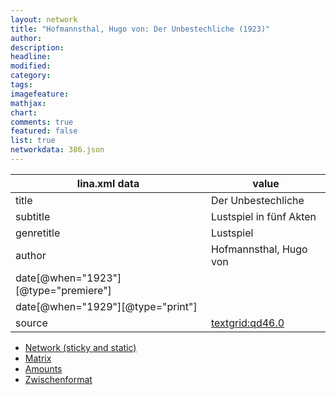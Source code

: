 ```yaml
---
layout: network
title: "Hofmannsthal, Hugo von: Der Unbestechliche (1923)"
author:
description:
headline:
modified:
category:
tags:
imagefeature: 
mathjax: 
chart: 
comments: true
featured: false
list: true
networkdata: 386.json
---
```

lina.xml data  | value
------------- | -------------
title|Der Unbestechliche
subtitle|Lustspiel in fünf Akten
genretitle|Lustspiel
author|Hofmannsthal, Hugo von
date[@when="1923"][@type="premiere"]|
date[@when="1929"][@type="print"]|
source|[textgrid:qd46.0](https://textgridlab.org/1.0/tgcrud-public/rest/textgrid:qd46.0/data)



* [Network (sticky and static)](/network386)
* [Matrix](/matrix386)
* [Amounts](/amount386)
* [Zwischenformat](/lina386 )
